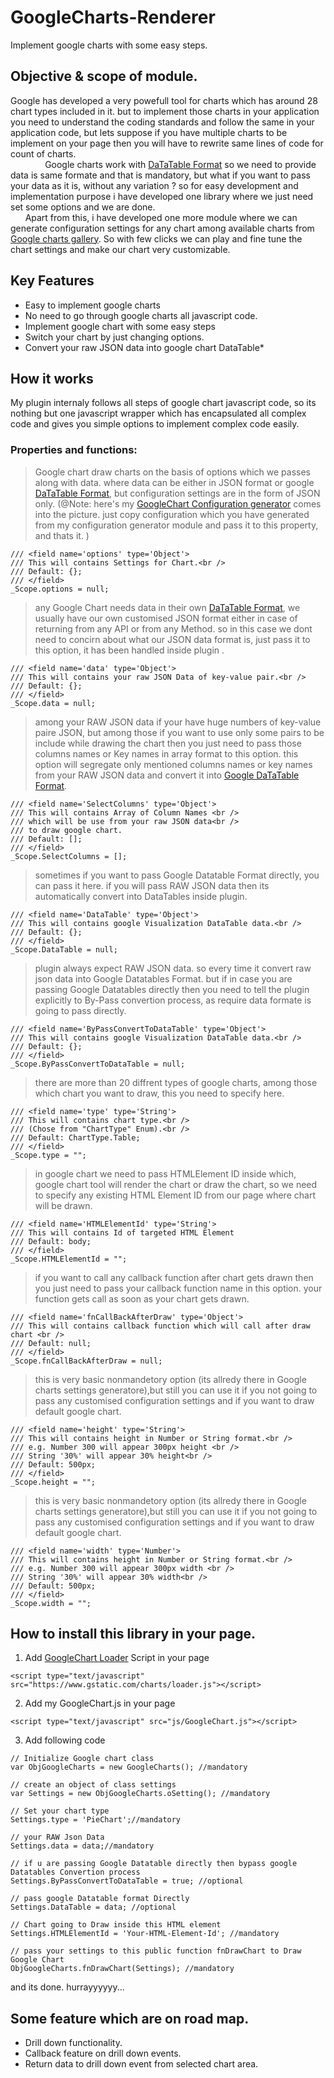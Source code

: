 # GoogleCharts-Renderer
Implement google charts with some easy steps.

## Objective & scope of module.
Google has developed a very powefull tool for charts which has around 28 chart types included in it. but to implement those charts in your application you need to understand the coding standards and follow the same in your application code, but lets suppose if you have multiple charts to be implement on your page then you will have to rewrite same lines of code for count of charts.<br /> 
&nbsp;&nbsp;&nbsp;&nbsp;&nbsp;&nbsp;&nbsp;&nbsp;&nbsp;&nbsp;&nbsp;&nbsp;&nbsp;&nbsp;Google charts work with <a target="_blank" href="https://developers.google.com/chart/interactive/docs/datatables_dataviews">DaTaTable Format</a> so we need to provide data is same formate and that is mandatory, but what if you want to pass your data as it is, without any variation ? so for easy development and implementation purpose i have developed one library where we just need set some options and we are done.<br />
&nbsp;&nbsp;&nbsp;&nbsp;&nbsp;&nbsp;Apart from this, i have developed one more module where we can generate configuration settings for any chart among available charts from <a target="_blank" href="http://googlecharts-configuration-generator.com/">Google charts gallery</a>. So with few clicks we can play and fine tune the chart settings and make our chart very customizable.

## Key Features
- Easy to implement google charts
- No need to go through google charts all javascript code.
- Implement google chart with some easy steps
- Switch your chart by just changing options.
- Convert your raw JSON data into google chart DataTable*

## How it works
My plugin internaly follows all steps of google chart javascript code, so its nothing but one javascript wrapper which has encapsulated all complex code and gives you simple options to implement complex code easily.
  
### Properties and functions:

> Google chart draw charts on the basis of options which we passes along with data. where data can be either in JSON format or google <a target="_blank" href="https://developers.google.com/chart/interactive/docs/datatables_dataviews">DaTaTable Format</a>, but configuration settings are in the form of JSON only. 
(@Note: here's my <a target="_blank" href="http://googlecharts-configuration-generator.com/">GoogleChart Configuration generator</a> comes into the picture. just copy configuration which you have generated from my configuration generator module and pass it to this property, and thats it. )
```
/// <field name='options' type='Object'>
/// This will contains Settings for Chart.<br />
/// Default: {};
/// </field>
_Scope.options = null;
```

> any Google Chart needs data in their own <a target="_blank" href="https://developers.google.com/chart/interactive/docs/datatables_dataviews">DaTaTable Format</a>, we usually have our own customised JSON format either in case of returning from any API or from any Method. so in this case we dont need to concirn about what our JSON data format is, just pass it to this option, it has been handled inside plugin .
```
/// <field name='data' type='Object'>
/// This will contains your raw JSON Data of key-value pair.<br />
/// Default: {};
/// </field>
_Scope.data = null;
```

> among your RAW JSON data if your have huge numbers of key-value paire JSON, but among those if you want to use only some pairs to be include while drawing the chart then you just need to pass those columns names or Key names in array format to this option. this option will segregate only mentioned columns names or key names from your RAW JSON data and convert it into <a target="_blank" href="https://developers.google.com/chart/interactive/docs/datatables_dataviews">Google DaTaTable Format</a>.
```
/// <field name='SelectColumns' type='Object'>
/// This will contains Array of Column Names <br />
/// which will be use from your raw JSON data<br />
/// to draw google chart. 
/// Default: [];
/// </field>
_Scope.SelectColumns = [];
```

> sometimes if you want to pass Google Datatable Format directly, you can pass it here. if you will pass RAW JSON data then its automatically convert into DataTables inside plugin.
```
/// <field name='DataTable' type='Object'>
/// This will contains google Visualization DataTable data.<br />
/// Default: {};
/// </field>
_Scope.DataTable = null;
```

> plugin always expect RAW JSON data. so every time it convert raw json data into Google Datatables Format. but if in case you are passing Google Datatables directly then you need to tell the plugin explicitly to By-Pass convertion process, as require data formate is going to pass directly.
```
/// <field name='ByPassConvertToDataTable' type='Object'>
/// This will contains google Visualization DataTable data.<br />
/// Default: {};
/// </field>
_Scope.ByPassConvertToDataTable = null;
```

> there are more than 20 diffrent types of google charts, among those which chart you want to draw, this you need to specify here.
```
/// <field name='type' type='String'>
/// This will contains chart type.<br />
/// (Chose from "ChartType" Enum).<br />
/// Default: ChartType.Table;
/// </field>
_Scope.type = "";
```

> in google chart we need to pass HTMLElement ID inside which, google chart tool will render the chart or draw the chart, so we need to specify any existing HTML Element ID from our page where chart will be drawn. 
```
/// <field name='HTMLElementId' type='String'>
/// This will contains Id of targeted HTML Element 
/// Default: body;
/// </field>
_Scope.HTMLElementId = "";
```

> if you want to call any callback function after chart gets drawn then you just need to pass your callback function name in this option. your function gets call as soon as your chart gets drawn.
```
/// <field name='fnCallBackAfterDraw' type='Object'>
/// This will contains callback function which will call after draw chart <br />
/// Default: null;
/// </field>
_Scope.fnCallBackAfterDraw = null;
```

> this is very basic nonmandetory option (its allredy there in Google charts settings generatore),but still you can use it if you not going to pass any customised configuration settings and if you want to draw default google chart.
```
/// <field name='height' type='String'>
/// This will contains height in Number or String format.<br />
/// e.g. Number 300 will appear 300px height <br />
/// String '30%' will appear 30% height<br />
/// Default: 500px;
/// </field>
_Scope.height = "";
```

>this is very basic nonmandetory option (its allredy there in Google charts settings generatore),but still you can use it if you not going to pass any customised configuration settings and if you want to draw default google chart.
```
/// <field name='width' type='Number'>
/// This will contains height in Number or String format.<br />
/// e.g. Number 300 will appear 300px width <br />
/// String '30%' will appear 30% width<br />
/// Default: 500px;
/// </field>
_Scope.width = "";
```

## How to install this library in your page.
1. Add <a href="https://www.gstatic.com/charts/loader.js" target="_blank">GoogleChart Loader</a> Script in your page
```
<script type="text/javascript" src="https://www.gstatic.com/charts/loader.js"></script>
```
2. Add my GoogleChart.js in your page 
```
<script type="text/javascript" src="js/GoogleChart.js"></script>
```
3. Add following code
```
// Initialize Google chart class
var ObjGoogleCharts = new GoogleCharts(); //mandatory

// create an object of class settings
var Settings = new ObjGoogleCharts.oSetting(); //mandatory

// Set your chart type
Settings.type = 'PieChart';//mandatory

// your RAW Json Data
Settings.data = data;//mandatory

// if u are passing Google Datatable directly then bypass google Datatables Convertion process
Settings.ByPassConvertToDataTable = true; //optional

// pass google Datatable format Directly
Settings.DataTable = data; //optional

// Chart going to Draw inside this HTML element
Settings.HTMLElementId = 'Your-HTML-Element-Id'; //mandatory

// pass your settings to this public function fnDrawChart to Draw Google Chart
ObjGoogleCharts.fnDrawChart(Settings); //mandatory

```
and its done. hurrayyyyyy...

## Some feature which are on road map.
- Drill down functionality.
- Callback feature on drill down events.
- Return data to drill down event from selected chart area.    
